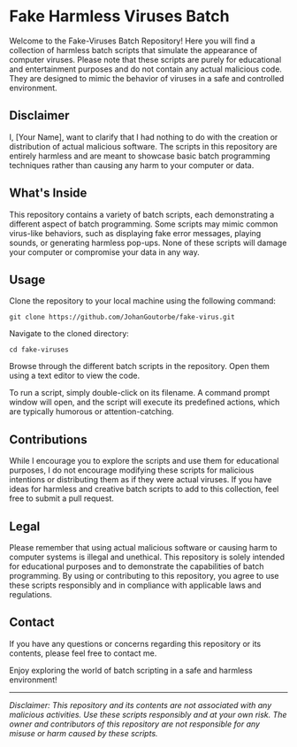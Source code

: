 # Fake Harmless Viruses Batch

Welcome to the Fake-Viruses Batch Repository! Here you will find a collection of harmless batch scripts that simulate the appearance of computer viruses. Please note that these scripts are purely for educational and entertainment purposes and do not contain any actual malicious code. They are designed to mimic the behavior of viruses in a safe and controlled environment.

## Disclaimer

I, [Your Name], want to clarify that I had nothing to do with the creation or distribution of actual malicious software. The scripts in this repository are entirely harmless and are meant to showcase basic batch programming techniques rather than causing any harm to your computer or data.

## What's Inside

This repository contains a variety of batch scripts, each demonstrating a different aspect of batch programming. Some scripts may mimic common virus-like behaviors, such as displaying fake error messages, playing sounds, or generating harmless pop-ups. None of these scripts will damage your computer or compromise your data in any way.

## Usage

Clone the repository to your local machine using the following command:

```
git clone https://github.com/JohanGoutorbe/fake-virus.git
```

Navigate to the cloned directory:
```
cd fake-viruses
```

Browse through the different batch scripts in the repository. Open them using a text editor to view the code.

To run a script, simply double-click on its filename. A command prompt window will open, and the script will execute its predefined actions, which are typically humorous or attention-catching.


## Contributions

While I encourage you to explore the scripts and use them for educational purposes, I do not encourage modifying these scripts for malicious intentions or distributing them as if they were actual viruses. If you have ideas for harmless and creative batch scripts to add to this collection, feel free to submit a pull request.

## Legal

Please remember that using actual malicious software or causing harm to computer systems is illegal and unethical. This repository is solely intended for educational purposes and to demonstrate the capabilities of batch programming. By using or contributing to this repository, you agree to use these scripts responsibly and in compliance with applicable laws and regulations.

## Contact

If you have any questions or concerns regarding this repository or its contents, please feel free to contact me.

Enjoy exploring the world of batch scripting in a safe and harmless environment!


***
*Disclaimer: This repository and its contents are not associated with any malicious activities. Use these scripts responsibly and at your own risk. The owner and contributors of this repository are not responsible for any misuse or harm caused by these scripts.*
